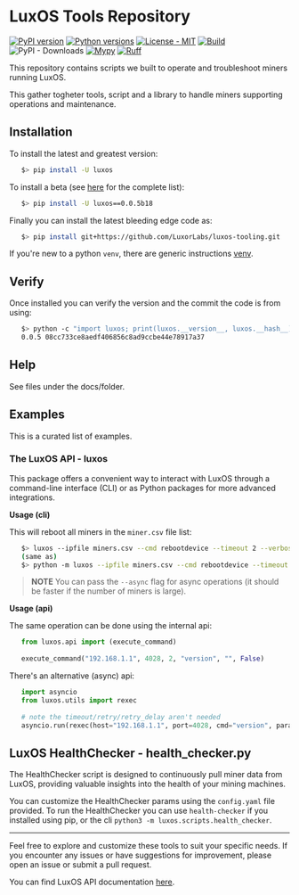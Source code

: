 # LuxOS Tools Repository

[![PyPI version](https://img.shields.io/pypi/v/luxos.svg?color=blue)](https://pypi.org/project/luxos)
[![Python versions](https://img.shields.io/pypi/pyversions/luxos.svg)](https://pypi.org/project/luxos)
[![License - MIT](https://img.shields.io/badge/license-MIT-9400d3.svg)](https://spdx.org/licenses/)
[![Build](https://github.com/LuxorLabs/luxos-tooling/actions/workflows/push-main.yml/badge.svg)](https://github.com/LuxorLabs/luxos/actions/runs/0)
![PyPI - Downloads](https://img.shields.io/pypi/dm/luxos)
[![Mypy](https://img.shields.io/badge/types-Mypy-blue.svg)](https://mypy-lang.org/)
[![Ruff](https://img.shields.io/endpoint?url=https://raw.githubusercontent.com/astral-sh/ruff/main/assets/badge/v2.json)](https://github.com/astral-sh/ruff)

This repository contains scripts we built to operate and troubleshoot miners running LuxOS.

This gather togheter tools, script and a library to handle miners supporting operations and maintenance.

## Installation

To install the latest and greatest version:
```bash
   $> pip install -U luxos
```

To install a beta (see [here](https://pypi.org/project/luxos/#history) for the complete list):
```bash
   $> pip install -U luxos==0.0.5b18
```

Finally you can install the latest bleeding edge code as:
```bash
   $> pip install git+https://github.com/LuxorLabs/luxos-tooling.git
```

If you're new to a python `venv`, there are generic instructions [venv](https://docs.python.org/3/library/venv.html).

## Verify

Once installed you can verify the version and the commit the code is from using:
```bash
   $> python -c "import luxos; print(luxos.__version__, luxos.__hash__)"
   0.0.5 08cc733ce8aedf406856c8ad9ccbe44e78917a37
```

## Help

See files under the docs/folder.


## Examples
This is a curated list of examples.

### The LuxOS API - luxos

This package offers a convenient way to interact with LuxOS through a command-line interface (CLI) or as Python packages for more advanced integrations.

**Usage (cli)**

This will reboot all miners in the `miner.csv` file list:
```bash
   $> luxos --ipfile miners.csv --cmd rebootdevice --timeout 2 --verbose
   (same as)
   $> python -m luxos --ipfile miners.csv --cmd rebootdevice --timeout 2 --verbose
```
> **NOTE** You can pass the `--async` flag for async operations (it should be faster if the number of miners is large).

**Usage (api)**

The same operation can be done using the internal api:

```python
   from luxos.api import (execute_command)
   
   execute_command("192.168.1.1", 4028, 2, "version", "", False)
```

There's an alternative (async) api:
```python
   import asyncio
   from luxos.utils import rexec
   
   # note the timeout/retry/retry_delay aren't needed
   asyncio.run(rexec(host="192.168.1.1", port=4028, cmd="version", parameters="", timeout=2., retry=1, retry_delay=3.))
```

## LuxOS HealthChecker - health_checker.py

The HealthChecker script is designed to continuously pull miner data from LuxOS, providing valuable insights into the health of your mining machines.

You can customize the HealthChecker params using the `config.yaml` file provided. 
To run the HealthChecker you can use `health-checker` if you installed using pip, or
the cli `python3 -m luxos.scripts.health_checker`.

---

Feel free to explore and customize these tools to suit your specific needs. 
If you encounter any issues or have suggestions for improvement, please open an issue or submit a pull request.

You can find LuxOS API documentation [here](https://docs.luxor.tech/firmware/api/intro).
